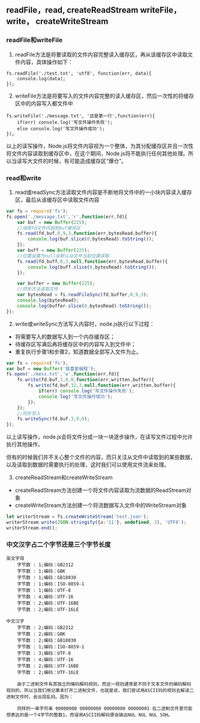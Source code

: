 ## readFile，read, createReadStream writeFile，write， createWriteStream

### readFile和writeFile
1. readFile方法是将要读取的文件内容完整读入缓存区，再从该缓存区中读取文件内容，具体操作如下：
```
fs.readFile('./test.txt', 'utf8', function(err, data){
    console.log(data);  
});
```
2. writeFile方法是将要写入的文件内容完整的读入缓存区，然后一次性的将缓存区中的内容写入都文件中
```
fs.writeFile('./message.txt', '这是第一行',function(err){
    if(err) console.log('写文件操作失败');
    else console.log('写文件操作成功');
});
```
以上的读写操作，Node.js将文件内容视为一个整体，为其分配缓存区并且一次性将文件内容读取到缓存区中，在这个期间，Node.js将不能执行任何其他处理。所以当读写大文件的时候，有可能造成缓存区“爆仓”。

### read和write
1. read或readSync方法读取文件内容是不断地将文件中的一小块内容读入缓存区，最后从该缓存区中读取文件内容
```js
var fs = require('fs');
fs.open('./message.txt','r',function(err,fd){
    var buf = new Buffer(225);
    //读取fd文件内容到buf缓存区
    fs.read(fd,buf,0,9,3,function(err,bytesRead,buffer){
        console.log(buf.slice(0,bytesRead).toString());
    }); 
    var buff = new Buffer(225);
    //位置设置为null会默认从文件当前位置读取
    fs.read(fd,buff,0,3,null,function(err,bytesRead,buffer){
        console.log(buff.slice(0,bytesRead).toString());
    });

    var buffer = new Buffer(225);
    //同步方法读取文件
    var bytesRead = fs.readFileSync(fd,buffer,0,9,3);
    console.log(bytesRead);
    console.log(buffer.slice(0,bytesRead).toString());
});
```
2. write或writeSync方法写入内容时，node.js执行以下过程：
* 将需要写入的数据写入到一个内存缓存区；
* 待缓存区写满后再将缓存区中的内容写入到文件中；
* 重复执行步骤1和步骤2，知道数据全部写入文件为止。
```js
var fs = require('fs');
var buf = new Buffer('我喜爱编程');
fs.open('./mess.txt','w',function(err,fd){
    fs.write(fd,buf,3,9,0,function(err,written,buffer){
        fs.write(fd,buf,12,3,null,function(err,written,buffer){
            if(err) console.log('写文件操作失败');
            console.log('写文件操作成功');
        });
    });
    //同步写入
    fs.writeSync(fd,buf,3,9,0);
});
```
以上读写操作，node.js会将文件分成一块一块逐步操作，在读写文件过程中允许执行其他操作。

但有的时候我们并不关心整个文件的内容，而只关注从文件中读取到的某些数据，以及读取到数据时需要执行的处理，这时我们可以使用文件流来处理。

3. createReadStream和createWriteStream
* createReadStream方法创建一个将文件内容读取为流数据的ReadStream对象
* createWriteStream方法创建一个将流数据写入文件中的WriteStream对象

```js
let writerStream = fs.createWriteStream('test.json');
writerStream.write(JSON.stringify({a:'11'}, undefined, 2), 'UTF8');
writerStream.end();
```
### 中文汉字占二个字节还是三个字节长度
    英文字母
        字节数 : 1;编码：GB2312
        字节数 : 1;编码：GBK
        字节数 : 1;编码：GB18030
        字节数 : 1;编码：ISO-8859-1
        字节数 : 1;编码：UTF-8
        字节数 : 4;编码：UTF-16
        字节数 : 2;编码：UTF-16BE
        字节数 : 2;编码：UTF-16LE

    中文汉字
        字节数 : 2;编码：GB2312
        字节数 : 2;编码：GBK
        字节数 : 2;编码：GB18030
        字节数 : 1;编码：ISO-8859-1
        字节数 : 3;编码：UTF-8
        字节数 : 4;编码：UTF-16
        字节数 : 2;编码：UTF-16BE
        字节数 : 2;编码：UTF-16LE

        由于二进制文件有其独立的编码解码规则，而这一规则通常是不同于文本文件的编码解码规则的，所以当我们用记事本打开二进制文件，也就是说，我们尝试用ASCII码的规则去解读二进制文件时，会出现乱码。因为：

        同样的一串字符串 00000000 00000000 00000000 00000001 在二进制文件里可能想表达的是一个4字节的整数1，而误用ASCII码解码便会输出NUL NUL NUL SOH。
